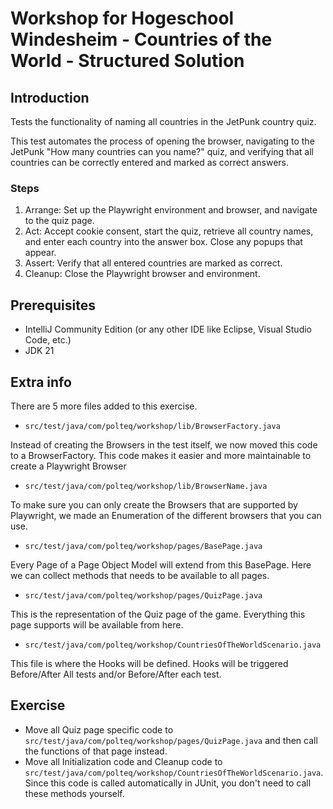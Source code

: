 # Workshop for Hogeschool Windesheim - Countries of the World - Structured Solution

## Introduction
Tests the functionality of naming all countries in the JetPunk country quiz.

This test automates the process of opening the browser, navigating to the JetPunk
"How many countries can you name?" quiz, and verifying that all countries can be
correctly entered and marked as correct answers.

### Steps
1. Arrange: Set up the Playwright environment and browser, and navigate to the quiz page.
2. Act: Accept cookie consent, start the quiz, retrieve all country names, and enter each country into the answer box. Close any popups that appear.
3. Assert: Verify that all entered countries are marked as correct.
4. Cleanup: Close the Playwright browser and environment.

## Prerequisites
* IntelliJ Community Edition (or any other IDE like Eclipse, Visual Studio Code, etc.)
* JDK 21

## Extra info
There are 5 more files added to this exercise.
* `src/test/java/com/polteq/workshop/lib/BrowserFactory.java`

Instead of creating the Browsers in the test itself, we now moved this code to a BrowserFactory.
This code makes it easier and more maintainable to create a Playwright Browser

* `src/test/java/com/polteq/workshop/lib/BrowserName.java`

To make sure you can only create the Browsers that are supported by Playwright, we made an Enumeration of the different browsers that you can use.

* `src/test/java/com/polteq/workshop/pages/BasePage.java`

Every Page of a Page Object Model will extend from this BasePage. Here we can collect methods that needs to be available to all pages.

* `src/test/java/com/polteq/workshop/pages/QuizPage.java`

This is the representation of the Quiz page of the game. Everything this page supports will be available from here.

* `src/test/java/com/polteq/workshop/CountriesOfTheWorldScenario.java`

This file is where the Hooks will be defined. Hooks will be triggered Before/After All tests and/or Before/After each test.

## Exercise
* Move all Quiz page specific code to `src/test/java/com/polteq/workshop/pages/QuizPage.java` and then call the functions of that page instead.
* Move all Initialization code and Cleanup code to `src/test/java/com/polteq/workshop/CountriesOfTheWorldScenario.java`.
  Since this code is called automatically in JUnit, you don't need to call these methods yourself.
